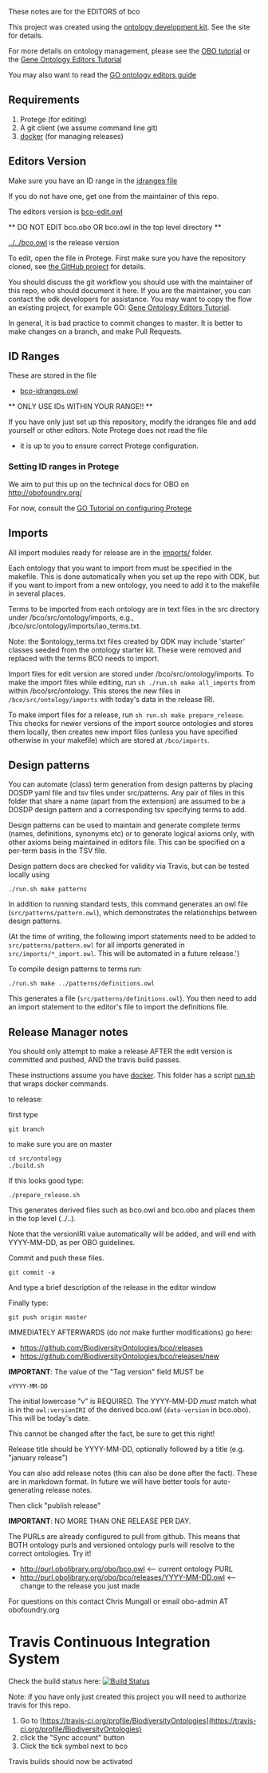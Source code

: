 These notes are for the EDITORS of bco

This project was created using the [ontology development kit](https://github.com/INCATools/ontology-development-kit). See the site for details.

For more details on ontology management, please see the [OBO tutorial](https://github.com/jamesaoverton/obo-tutorial) or the [Gene Ontology Editors Tutorial](https://go-protege-tutorial.readthedocs.io/en/latest/)

You may also want to read the [GO ontology editors guide](http://go-ontology.readthedocs.org/)

## Requirements

 1. Protege (for editing)
 2. A git client (we assume command line git)
 3. [docker](https://www.docker.com/get-docker) (for managing releases)

## Editors Version

Make sure you have an ID range in the [idranges file](bco-idranges.owl)

If you do not have one, get one from the maintainer of this repo.

The editors version is [bco-edit.owl](bco-edit.owl)

** DO NOT EDIT bco.obo OR bco.owl in the top level directory **

[../../bco.owl](../../bco.owl) is the release version

To edit, open the file in Protege. First make sure you have the repository cloned, see [the GitHub project](https://github.com/BiodiversityOntologies/bco) for details.

You should discuss the git workflow you should use with the maintainer
of this repo, who should document it here. If you are the maintainer,
you can contact the odk developers for assistance. You may want to
copy the flow an existing project, for example GO: [Gene Ontology
Editors Tutorial](https://go-protege-tutorial.readthedocs.io/en/latest/).

In general, it is bad practice to commit changes to master. It is
better to make changes on a branch, and make Pull Requests.

## ID Ranges

These are stored in the file

 * [bco-idranges.owl](bco-idranges.owl)

** ONLY USE IDs WITHIN YOUR RANGE!! **

If you have only just set up this repository, modify the idranges file
	and add yourself or other editors. Note Protege does not read the file
- it is up to you to ensure correct Protege configuration.


### Setting ID ranges in Protege

We aim to put this up on the technical docs for OBO on http://obofoundry.org/

For now, consult the [GO Tutorial on configuring Protege](http://go-protege-tutorial.readthedocs.io/en/latest/Entities.html#new-entities)

## Imports

All import modules ready for release are in the [imports/](imports/) folder.

Each ontology that you want to import from must be specified in the makefile. This is done automatically when you set up the repo with ODK, but if you want to import from a new ontology, you need to add it to the makefile in several places.

Terms to be imported from each ontology are in text files in the src directory under /bco/src/ontology/imports, e.g., /bco/src/ontology/imports/iao_terms.txt.

Note: the $ontology_terms.txt files created by ODK may include 'starter' classes seeded from
the ontology starter kit. These were removed and replaced with the terms BCO needs to import.

Import files for edit version are stored under /bco/src/ontology/imports. To make the import files while editing, run `sh ./run.sh make all_imports` from within /bco/src/ontology. This stores the new files in `/bco/src/ontology/imports` with today's data in the release IRI.

To make import files for a release, run `sh run.sh make prepare_release`. This checks for newer versions of the import source ontologies and stores them locally, then creates new import files (unless you have specified otherwise in your makefile) which are stored at `/bco/imports`.

## Design patterns

You can automate (class) term generation from design patterns by placing DOSDP
yaml file and tsv files under src/patterns. Any pair of files in this
folder that share a name (apart from the extension) are assumed to be
a DOSDP design pattern and a corresponding tsv specifying terms to
add.

Design patterns can be used to maintain and generate complete terms
(names, definitions, synonyms etc) or to generate logical axioms
only, with other axioms being maintained in editors file.  This can be
specified on a per-term basis in the TSV file.

Design pattern docs are checked for validity via Travis, but can be
tested locally using

`./run.sh make patterns`

In addition to running standard tests, this command generates an owl
file (`src/patterns/pattern.owl`), which demonstrates the relationships
between design patterns.

(At the time of writing, the following import statements need to be
added to `src/patterns/pattern.owl` for all imports generated in
`src/imports/*_import.owl`.   This will be automated in a future release.')

To compile design patterns to terms run:

`./run.sh make ../patterns/definitions.owl`

This generates a file (`src/patterns/definitions.owl`).  You then need
to add an import statement to the editor's file to import the
definitions file.


## Release Manager notes

You should only attempt to make a release AFTER the edit version is
committed and pushed, AND the travis build passes.

These instructions assume you have
[docker](https://www.docker.com/get-docker). This folder has a script
[run.sh](run.sh) that wraps docker commands.

to release:

first type

    git branch

to make sure you are on master

    cd src/ontology
    ./build.sh

If this looks good type:

    ./prepare_release.sh

This generates derived files such as bco.owl and bco.obo and places
them in the top level (../..).

Note that the versionIRI value automatically will be added, and will
end with YYYY-MM-DD, as per OBO guidelines.

Commit and push these files.

    git commit -a

And type a brief description of the release in the editor window

Finally type:

    git push origin master

IMMEDIATELY AFTERWARDS (do *not* make further modifications) go here:

 * https://github.com/BiodiversityOntologies/bco/releases
 * https://github.com/BiodiversityOntologies/bco/releases/new

__IMPORTANT__: The value of the "Tag version" field MUST be

    vYYYY-MM-DD

The initial lowercase "v" is REQUIRED. The YYYY-MM-DD *must* match
what is in the `owl:versionIRI` of the derived bco.owl (`data-version` in
bco.obo). This will be today's date.

This cannot be changed after the fact, be sure to get this right!

Release title should be YYYY-MM-DD, optionally followed by a title (e.g. "january release")

You can also add release notes (this can also be done after the fact). These are in markdown format.
In future we will have better tools for auto-generating release notes.

Then click "publish release"

__IMPORTANT__: NO MORE THAN ONE RELEASE PER DAY.

The PURLs are already configured to pull from github. This means that
BOTH ontology purls and versioned ontology purls will resolve to the
correct ontologies. Try it!

 * http://purl.obolibrary.org/obo/bco.owl <-- current ontology PURL
 * http://purl.obolibrary.org/obo/bco/releases/YYYY-MM-DD.owl <-- change to the release you just made

For questions on this contact Chris Mungall or email obo-admin AT obofoundry.org

# Travis Continuous Integration System

Check the build status here: [![Build Status](https://travis-ci.org/BiodiversityOntologies/bco.svg?branch=master)](https://travis-ci.org/BiodiversityOntologies/bco)

Note: if you have only just created this project you will need to authorize travis for this repo.

 1. Go to [https://travis-ci.org/profile/BiodiversityOntologies](https://travis-ci.org/profile/BiodiversityOntologies)
 2. click the "Sync account" button
 3. Click the tick symbol next to bco

Travis builds should now be activated
